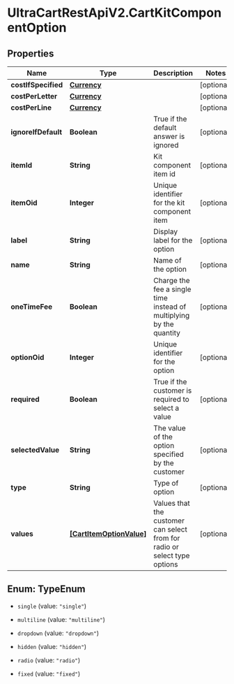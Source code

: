 # UltraCartRestApiV2.CartKitComponentOption

## Properties
Name | Type | Description | Notes
------------ | ------------- | ------------- | -------------
**costIfSpecified** | [**Currency**](Currency.md) |  | [optional] 
**costPerLetter** | [**Currency**](Currency.md) |  | [optional] 
**costPerLine** | [**Currency**](Currency.md) |  | [optional] 
**ignoreIfDefault** | **Boolean** | True if the default answer is ignored | [optional] 
**itemId** | **String** | Kit component item id | [optional] 
**itemOid** | **Integer** | Unique identifier for the kit component item | [optional] 
**label** | **String** | Display label for the option | [optional] 
**name** | **String** | Name of the option | [optional] 
**oneTimeFee** | **Boolean** | Charge the fee a single time instead of multiplying by the quantity | [optional] 
**optionOid** | **Integer** | Unique identifier for the option | [optional] 
**required** | **Boolean** | True if the customer is required to select a value | [optional] 
**selectedValue** | **String** | The value of the option specified by the customer | [optional] 
**type** | **String** | Type of option | [optional] 
**values** | [**[CartItemOptionValue]**](CartItemOptionValue.md) | Values that the customer can select from for radio or select type options | [optional] 


<a name="TypeEnum"></a>
## Enum: TypeEnum


* `single` (value: `"single"`)

* `multiline` (value: `"multiline"`)

* `dropdown` (value: `"dropdown"`)

* `hidden` (value: `"hidden"`)

* `radio` (value: `"radio"`)

* `fixed` (value: `"fixed"`)




